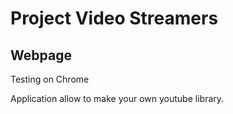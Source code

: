 # Project Video Streamers
## Webpage

Testing on Chrome

Application allow to make your own youtube library.
